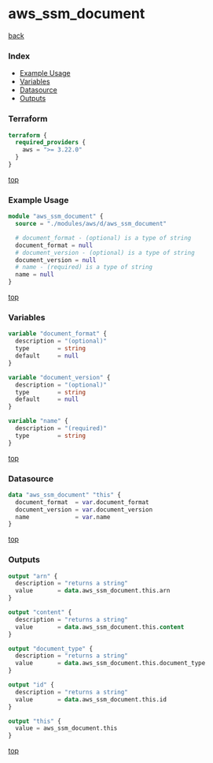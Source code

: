 # aws_ssm_document

[back](../aws.md)

### Index

- [Example Usage](#example-usage)
- [Variables](#variables)
- [Datasource](#datasource)
- [Outputs](#outputs)

### Terraform

```terraform
terraform {
  required_providers {
    aws = ">= 3.22.0"
  }
}
```

[top](#index)

### Example Usage

```terraform
module "aws_ssm_document" {
  source = "./modules/aws/d/aws_ssm_document"

  # document_format - (optional) is a type of string
  document_format = null
  # document_version - (optional) is a type of string
  document_version = null
  # name - (required) is a type of string
  name = null
}
```

[top](#index)

### Variables

```terraform
variable "document_format" {
  description = "(optional)"
  type        = string
  default     = null
}

variable "document_version" {
  description = "(optional)"
  type        = string
  default     = null
}

variable "name" {
  description = "(required)"
  type        = string
}
```

[top](#index)

### Datasource

```terraform
data "aws_ssm_document" "this" {
  document_format  = var.document_format
  document_version = var.document_version
  name             = var.name
}
```

[top](#index)

### Outputs

```terraform
output "arn" {
  description = "returns a string"
  value       = data.aws_ssm_document.this.arn
}

output "content" {
  description = "returns a string"
  value       = data.aws_ssm_document.this.content
}

output "document_type" {
  description = "returns a string"
  value       = data.aws_ssm_document.this.document_type
}

output "id" {
  description = "returns a string"
  value       = data.aws_ssm_document.this.id
}

output "this" {
  value = aws_ssm_document.this
}
```

[top](#index)